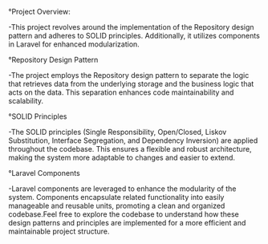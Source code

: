 °Project Overview:

 -This project revolves around the implementation of the Repository design pattern and adheres to SOLID principles. Additionally, it utilizes components in Laravel for enhanced modularization.

°Repository Design Pattern

-The project employs the Repository design pattern to separate the logic that retrieves data from the underlying storage and the business logic that acts on the data. This separation enhances code maintainability and scalability.

°SOLID Principles

-The SOLID principles (Single Responsibility, Open/Closed, Liskov Substitution, Interface Segregation, and Dependency Inversion) are applied throughout the codebase. This ensures a flexible and robust architecture, making the system more adaptable to changes and easier to extend.

°Laravel Components

-Laravel components are leveraged to enhance the modularity of the system. Components encapsulate related functionality into easily manageable and reusable units, promoting a clean and organized codebase.Feel free to explore the codebase to understand how these design patterns and principles are implemented for a more efficient and maintainable project structure.